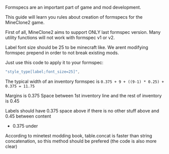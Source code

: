 Formspecs are an important part of game and mod development.

This guide will learn you rules about creation of formspecs for the MineClone2 game.

First of all, MineClone2 aims to support ONLY last formspec version. Many utility functions will not work with formspec v1 or v2.

Label font size should be 25 to be minecraft like. We arent modifying formspec prepend in order to not break existing mods.

Just use this code to apply it to your formspec:
```lua
"style_type[label;font_size=25]",
```

The typical width of an inventory formspec is `0.375 + 9 + ((9-1) * 0.25) + 0.375 = 11.75`

Margins is 0.375
Space between 1st inventory line and the rest of inventory is 0.45

Labels should have 0.375 space above if there is no other stuff above and 0.45 between content
+ 0.375 under

According to minetest modding book, table.concat is faster than string concatenation, so this method should be prefered (the code is also more clear)